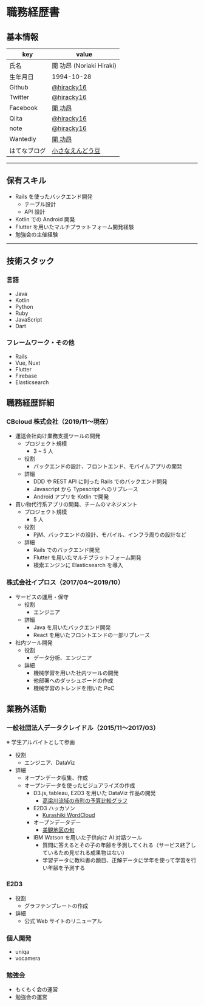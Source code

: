# 職務経歴書

## 基本情報

| key          | value                                                              |
| ------------ | ------------------------------------------------------------------ |
| 氏名         | 開 功昂 (Noriaki Hiraki)                                           |
| 生年月日     | 1994-10-28                                                         |
| Github       | [@hiracky16](https://github.com/hiracky16)                         |
| Twitter      | [@hiracky16](https://twitter.com/hiracky16)                        |
| Facebook     | [開 功昂](https://www.facebook.com/noriaki.hiraki/)                |
| Qiita        | [@hiracky16](https://qiita.com/hiracky16)                          |
| note         | [@hiracky16](https://note.com/hiracky16)                           |
| Wantedly     | [開 功昂](https://www.wantedly.com/users/17916993?profile_v1=true) |
| はてなブログ | [小さなえんどう豆](https://h-piiice16.hatenablog.com/)             |

---

## 保有スキル

- Rails を使ったバックエンド開発
  - テーブル設計
  - API 設計
- Kotlin での Android 開発
- Flutter を用いたマルチプラットフォーム開発経験
- 勉強会の主催経験

---

## 技術スタック

### 言語

- Java
- Kotlin
- Python
- Ruby
- JavaScript
- Dart

### フレームワーク・その他

- Rails
- Vue, Nuxt
- Flutter
- Firebase
- Elasticsearch

## 職務経歴詳細

### CBcloud 株式会社（2019/11〜現在）

- 運送会社向け業務支援ツールの開発
  - プロジェクト規模
    - 3 ~ 5 人
  - 役割
    - バックエンドの設計、フロントエンド、モバイルアプリの開発
  - 詳細
    - DDD や REST API に則った Rails でのバックエンド開発
    - Javascript から Typescript へのリプレース
    - Android アプリを Kotlin で開発
- 買い物代行系アプリの開発、チームのマネジメント
  - プロジェクト規模
    - 5 人
  - 役割
    - PjM、バックエンドの設計、モバイル、インフラ周りの設計など
  - 詳細
    - Rails でのバックエンド開発
    - Flutter を用いたマルチプラットフォーム開発
    - 検索エンジンに Elasticsearch を導入

### 株式会社イプロス（2017/04〜2019/10）

- サービスの運用・保守
  - 役割
    - エンジニア
  - 詳細
    - Java を用いたバックエンド開発
    - React を用いたフロントエンドの一部リプレース
- 社内ツール開発
  - 役割
    - データ分析、エンジニア
  - 詳細
    - 機械学習を用いた社内ツールの開発
    - 他部署へのダッシュボードの作成
    - 機械学習のトレンドを用いた PoC

## 業務外活動

### 一般社団法人データクレイドル（2015/11〜2017/03）

※ 学生アルバイトとして参画

- 役割
  - エンジニア、DataViz
- 詳細
  - オープンデータ収集、作成
  - オープンデータを使ったビジュアライズの作成
    - D3.js, tableau, E2D3 を用いた DataViz 作品の開発
      - [高梁川流域の市町の予算比較グラフ](http://hiracky16.github.io/takahashi_yosan/)
    - E2D3 ハッカソン
      - [Kurashiki WordCloud](http://a.e2d3.org/chart.html#kurashiki_wordcloud!js!csv)
    - オープンデータデー
      - [美観地区の旬](https://hiracky16.github.io/2016-0305-IODD/#/)
    - IBM Watson を用いた子供向け AI 対話ツール
      - 質問に答えるとその子の年齢を予測してくれる（サービス終了しているため見せれる成果物はない）
      - 学習データに教科書の題目、正解データに学年を使って学習を行い年齢を予測する

### E2D3

- 役割
  - グラフテンプレートの作成
- 詳細
  - 公式 Web サイトのリニューアル

### 個人開発

- uniqa
- vocamera

### 勉強会

- もくもく会の運営
- 勉強会の運営
